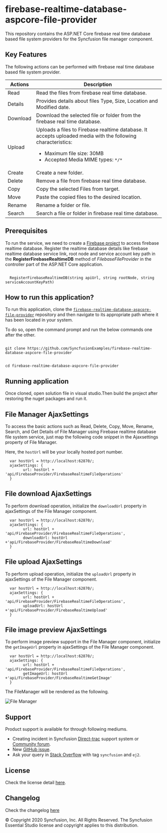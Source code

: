 # firebase-realtime-database-aspcore-file-provider

This repository contains the ASP.NET Core firebase real time database based file system providers for the  Syncfusion file manager component.

## Key Features

The following actions can be performed with firebase real time database based file system provider.

| **Actions** | **Description** |
| --- | --- |
| Read     | Read the files from firebase real time database. |
| Details  | Provides details about files Type, Size, Location and Modified date. |
| Download | Download the selected file or folder from the firebase real time database. |
| Upload   | Uploads a files to Firebase realtime database. It accepts uploaded media with the following characteristics: <ul><li>Maximum file size:  30MB<li>Accepted Media MIME types: `*/*` </li></ul> |
| Create   | Create a new folder. |
| Delete   | Remove a file from firebase real time database. |
| Copy     | Copy the selected Files from target. |
| Move     | Paste the copied files to the desired location. |
| Rename   | Rename a folder or file. |
| Search   | Search a file or folder in firebase real time database. |

## Prerequisites

To run the service, we need to create a [Firebase project](https://console.firebase.google.com/) to access firebase realtime database. Register the realtime database details like firebase realtime database service link, root node and service account key path in the **RegisterFirebaseRealtimeDB** method of *FilebaseFileProvider* in the controller part of the ASP.NET Core application.

```

  RegisterFirebaseRealtimeDB(string apiUrl, string rootNode, string serviceAccountKeyPath)

```

## How to run this application?

To run this application, clone the [`firebase-realtime-database-aspcore-file-provider`](https://github.com/SyncfusionExamples/firebase-realtime-database-aspcore-file-provider) repository and then navigate to its appropriate path where it has been located in your system.

To do so, open the command prompt and run the below commands one after the other.

```

git clone https://github.com/SyncfusionExamples/firebase-realtime-database-aspcore-file-provider


cd firebase-realtime-database-aspcore-file-provider

```

## Running application

Once cloned, open solution file in visual studio.Then build the project after restoring the nuget packages and run it.

## File Manager AjaxSettings

To access the basic actions such as Read, Delete, Copy, Move, Rename, Search, and Get Details of File Manager using Firebase realtime database file system service, just map the following code snippet in the Ajaxsettings property of File Manager.

Here, the `hostUrl` will be your locally hosted port number.

```
  var hostUrl = http://localhost:62870/;
  ajaxSettings: {
        url: hostUrl + 'api/FirebaseProvider/FirebaseRealtimeFileOperations'
  }
```

## File download AjaxSettings

To perform download operation, initialize the `downloadUrl` property in ajaxSettings of the File Manager component.

```
  var hostUrl = http://localhost:62870/;
  ajaxSettings: {
        url: hostUrl + 'api/FirebaseProvider/FirebaseRealtimeFileOperations',
        downloadUrl: hostUrl +'api/FirebaseProvider/FirebaseRealtimeDownload'
  }
```

## File upload AjaxSettings

To perform upload operation, initialize the `uploadUrl` property in ajaxSettings of the File Manager component.

```
  var hostUrl = http://localhost:62870/;
  ajaxSettings: {
        url: hostUrl + 'api/FirebaseProvider/FirebaseRealtimeFileOperations',
        uploadUrl: hostUrl +'api/FirebaseProvider/FirebaseRealtimeUpload'
  }
```

## File image preview AjaxSettings

To perform image preview support in the File Manager component, initialize the `getImageUrl` property in ajaxSettings of the File Manager component.

```
  var hostUrl = http://localhost:62870/;
  ajaxSettings: {
        url: hostUrl + 'api/FirebaseProvider/FirebaseRealtimeFileOperations',
        getImageUrl: hostUrl +'api/FirebaseProvider/FirebaseRealtimeGetImage'
  }
```

The FileManager will be rendered as the following.

![File Manager](https://ej2.syncfusion.com/products/images/file-manager/readme.gif)


## Support

Product support is available for through following mediums.

* Creating incident in Syncfusion [Direct-trac](https://www.syncfusion.com/support/directtrac/incidents?utm_source=npm&utm_campaign=filemanager) support system or [Community forum](https://www.syncfusion.com/forums/essential-js2?utm_source=npm&utm_campaign=filemanager).
* New [GitHub issue](https://github.com/syncfusion/ej2-javascript-ui-controls/issues/new).
* Ask your query in [Stack Overflow](https://stackoverflow.com/?utm_source=npm&utm_campaign=filemanager) with tag `syncfusion` and `ej2`.

## License

Check the license detail [here](https://github.com/syncfusion/ej2-javascript-ui-controls/blob/master/license).

## Changelog

Check the changelog [here](https://github.com/syncfusion/ej2-javascript-ui-controls/blob/master/controls/filemanager/CHANGELOG.md)

© Copyright 2020 Syncfusion, Inc. All Rights Reserved. The Syncfusion Essential Studio license and copyright applies to this distribution.
